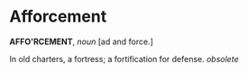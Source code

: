 # Afforcement

**AFFO'RCEMENT**, _noun_ \[ad and force.\]

In old charters, a fortress; a fortification for defense. _obsolete_